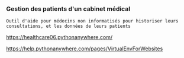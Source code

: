 
### Gestion des patients d'un cabinet médical

    Outil d'aide pour médecins non informatisés pour historiser leurs consultations, et les données de leurs patients

https://healthcare06.pythonanywhere.com/

https://help.pythonanywhere.com/pages/VirtualEnvForWebsites